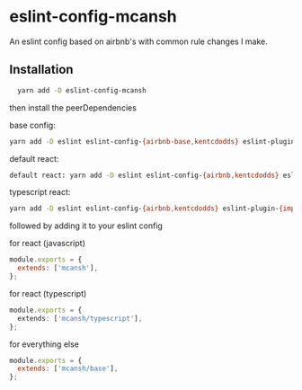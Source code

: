 # eslint-config-mcansh

An eslint config based on airbnb's with common rule changes I make.

## Installation

```bash
  yarn add -D eslint-config-mcansh
```

then install the peerDependencies

base config:

```bash
yarn add -D eslint eslint-config-{airbnb-base,kentcdodds} eslint-plugin-{promise,import} babel-eslint
```

default react:

```bash
default react: yarn add -D eslint eslint-config-{airbnb,kentcdodds} eslint-plugin-{import,promise,react,react-hooks,jsx-a11y}
```

typescript react:

```bash
yarn add -D eslint eslint-config-{airbnb,kentcdodds} eslint-plugin-{import,promise,react,react-hooks,jsx-a11y} @typescript-eslint/eslint-plugin @typescript-eslint/parser
```

followed by adding it to your eslint config

for react (javascript)

```javascript
module.exports = {
  extends: ['mcansh'],
};
```

for react (typescript)

```typescript
module.exports = {
  extends: ['mcansh/typescript'],
};
```

for everything else

```javascript
module.exports = {
  extends: ['mcansh/base'],
};
```
